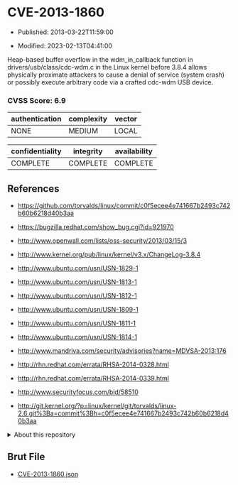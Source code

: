 # CVE-2013-1860

- Published: 2013-03-22T11:59:00

- Modified: 2023-02-13T04:41:00

Heap-based buffer overflow in the wdm_in_callback function in drivers/usb/class/cdc-wdm.c in the Linux kernel before 3.8.4 allows physically proximate attackers to cause a denial of service (system crash) or possibly execute arbitrary code via a crafted cdc-wdm USB device.

### CVSS Score: **6.9**

| authentication | complexity | vector |
| --- | --- | --- |
| NONE | MEDIUM | LOCAL |

| confidentiality | integrity | availability |
| --- | --- | --- |
| COMPLETE | COMPLETE | COMPLETE |

## References

* https://github.com/torvalds/linux/commit/c0f5ecee4e741667b2493c742b60b6218d40b3aa

* https://bugzilla.redhat.com/show_bug.cgi?id=921970

* http://www.openwall.com/lists/oss-security/2013/03/15/3

* http://www.kernel.org/pub/linux/kernel/v3.x/ChangeLog-3.8.4

* http://www.ubuntu.com/usn/USN-1829-1

* http://www.ubuntu.com/usn/USN-1813-1

* http://www.ubuntu.com/usn/USN-1812-1

* http://www.ubuntu.com/usn/USN-1809-1

* http://www.ubuntu.com/usn/USN-1811-1

* http://www.ubuntu.com/usn/USN-1814-1

* http://www.mandriva.com/security/advisories?name=MDVSA-2013:176

* http://rhn.redhat.com/errata/RHSA-2014-0328.html

* http://rhn.redhat.com/errata/RHSA-2014-0339.html

* http://www.securityfocus.com/bid/58510

* http://git.kernel.org/?p=linux/kernel/git/torvalds/linux-2.6.git%3Ba=commit%3Bh=c0f5ecee4e741667b2493c742b60b6218d40b3aa

<details>
<summary>About this repository</summary> 

  This repository is part of the project [Live Hack CVE](https://github.com/Live-Hack-CVE). Main website can be found [www.live-hack.org](https://www.live-hack.org) 
  
  Made by [Sn0wAlice](https://github.com/Sn0wAlice) for the people that care about security and need to have a feed of the latest CVEs. Hope you enjoy it, don't forget to star the repo and follow me on [Twitter](https://twitter.com/Sn0wAlice) and [Github](https://github.com/Sn0wAlice). And that is my [personnal website](https://www.alice-snow.me/)

  - [Home Page](https://github.com/Live-Hack-CVE)
  - [Framework](https://github.com/Live-Hack-CVE/cve-framework)
  - [CVE database](https://github.com/Live-Hack-CVE/full_database)
  - [Changelog](https://github.com/Live-Hack-CVE/Changelog)
</details>

## Brut File

* [CVE-2013-1860.json](https://raw.githubusercontent.com/Live-Hack-CVE/full_database/main/cves/2013/CVE-2013-1860.json)

